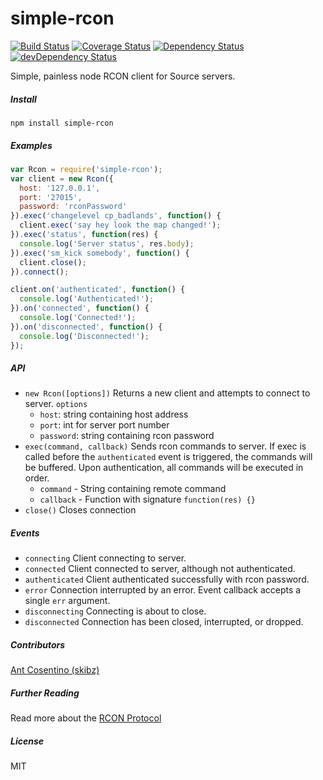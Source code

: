 
# simple-rcon

[![Build Status](https://travis-ci.org/prestonp/simple-rcon.svg?branch=master)](https://travis-ci.org/prestonp/simple-rcon)
[![Coverage Status](https://coveralls.io/repos/prestonp/simple-rcon/badge.svg?branch=master&service=github)](https://coveralls.io/github/prestonp/simple-rcon?branch=master)
[![Dependency Status](https://david-dm.org/prestonp/simple-rcon.svg)](https://david-dm.org/prestonp/simple-rcon)
[![devDependency Status](https://david-dm.org/prestonp/simple-rcon/dev-status.svg)](https://david-dm.org/prestonp/simple-rcon#info=devDependencies)

Simple, painless node RCON client for Source servers.

##### Install

```
npm install simple-rcon
```

##### Examples

```js
var Rcon = require('simple-rcon');
var client = new Rcon({
  host: '127.0.0.1',
  port: '27015',
  password: 'rconPassword'
}).exec('changelevel cp_badlands', function() {
  client.exec('say hey look the map changed!');
}).exec('status', function(res) {
  console.log('Server status', res.body);
}).exec('sm_kick somebody', function() {
  client.close();
}).connect();

client.on('authenticated', function() {
  console.log('Authenticated!');
}).on('connected', function() {
  console.log('Connected!');
}).on('disconnected', function() {
  console.log('Disconnected!');
});
```

##### API

* `new Rcon([options])` Returns a new client and attempts to connect to server.
  `options`
    - `host`: string containing host address
    - `port`: int for server port number
    - `password`: string containing rcon password
* `exec(command, callback)` Sends rcon commands to server. If exec is called before the `authenticated` event is triggered, the commands will be buffered. Upon authentication, all commands will be executed in order.
  - `command` - String containing remote command
  - `callback` - Function with signature `function(res) {}`
* `close()` Closes connection

##### Events

* `connecting` Client connecting to server.
* `connected` Client connected to server, although not authenticated.
* `authenticated` Client authenticated successfully with rcon password.
* `error` Connection interrupted by an error. Event callback accepts a single `err` argument.
* `disconnecting` Connecting is about to close.
* `disconnected` Connection has been closed, interrupted, or dropped.

##### Contributors

[Ant Cosentino (skibz)](https://github.com/skibz)

##### Further Reading
Read more about the [RCON Protocol](https://developer.valvesoftware.com/wiki/Source_RCON_Protocol)

##### License

MIT
